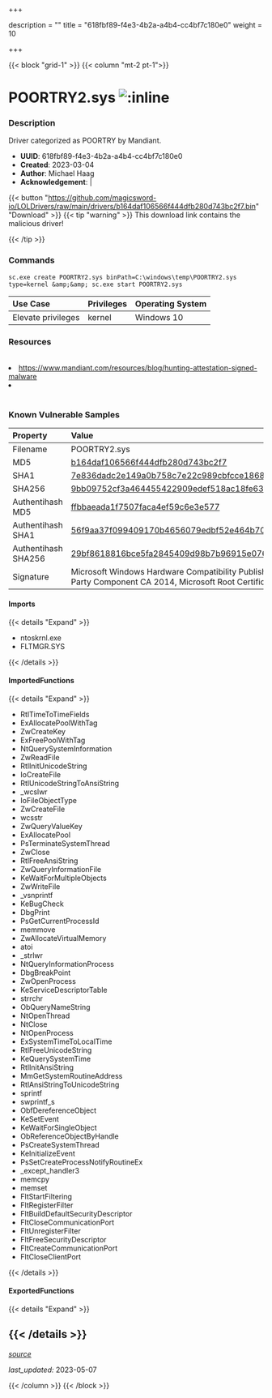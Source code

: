 +++

description = ""
title = "618fbf89-f4e3-4b2a-a4b4-cc4bf7c180e0"
weight = 10

+++


{{< block "grid-1" >}}
{{< column "mt-2 pt-1">}}


# POORTRY2.sys ![:inline](/images/twitter_verified.png) 


### Description

Driver categorized as POORTRY by Mandiant.
- **UUID**: 618fbf89-f4e3-4b2a-a4b4-cc4bf7c180e0
- **Created**: 2023-03-04
- **Author**: Michael Haag
- **Acknowledgement**:  | [](https://twitter.com/)

{{< button "https://github.com/magicsword-io/LOLDrivers/raw/main/drivers/b164daf106566f444dfb280d743bc2f7.bin" "Download" >}}
{{< tip "warning" >}}
This download link contains the malicious driver!

{{< /tip >}}

### Commands

```
sc.exe create POORTRY2.sys binPath=C:\windows\temp\POORTRY2.sys type=kernel &amp;&amp; sc.exe start POORTRY2.sys
```

| Use Case | Privileges | Operating System | 
|:---- | ---- | ---- |
| Elevate privileges | kernel | Windows 10 |

### Resources
<br>
<li><a href="https://www.mandiant.com/resources/blog/hunting-attestation-signed-malware">https://www.mandiant.com/resources/blog/hunting-attestation-signed-malware</a></li>
<li><a href=""></a></li>
<br>

### Known Vulnerable Samples

| Property           | Value |
|:-------------------|:------|
| Filename           | POORTRY2.sys |
| MD5                | [b164daf106566f444dfb280d743bc2f7](https://www.virustotal.com/gui/file/b164daf106566f444dfb280d743bc2f7) |
| SHA1               | [7e836dadc2e149a0b758c7e22c989cbfcce18684](https://www.virustotal.com/gui/file/7e836dadc2e149a0b758c7e22c989cbfcce18684) |
| SHA256             | [9bb09752cf3a464455422909edef518ac18fe63cf5e1e8d9d6c2e68db62e0c87](https://www.virustotal.com/gui/file/9bb09752cf3a464455422909edef518ac18fe63cf5e1e8d9d6c2e68db62e0c87) |
| Authentihash MD5   | [ffbbaeada1f7507faca4ef59c6e3e577](https://www.virustotal.com/gui/search/authentihash%253Affbbaeada1f7507faca4ef59c6e3e577) |
| Authentihash SHA1  | [56f9aa37f099409170b4656079edbf52e464b700](https://www.virustotal.com/gui/search/authentihash%253A56f9aa37f099409170b4656079edbf52e464b700) |
| Authentihash SHA256| [29bf8618816bce5fa2845409d98b7b96915e0763bb04719535ca885e4713cfaf](https://www.virustotal.com/gui/search/authentihash%253A29bf8618816bce5fa2845409d98b7b96915e0763bb04719535ca885e4713cfaf) |
| Signature         | Microsoft Windows Hardware Compatibility Publisher, Microsoft Windows Third Party Component CA 2014, Microsoft Root Certificate Authority 2010   |


#### Imports
{{< details "Expand" >}}
* ntoskrnl.exe
* FLTMGR.SYS

{{< /details >}}
#### ImportedFunctions
{{< details "Expand" >}}
* RtlTimeToTimeFields
* ExAllocatePoolWithTag
* ZwCreateKey
* ExFreePoolWithTag
* NtQuerySystemInformation
* ZwReadFile
* RtlInitUnicodeString
* IoCreateFile
* RtlUnicodeStringToAnsiString
* _wcslwr
* IoFileObjectType
* ZwCreateFile
* wcsstr
* ZwQueryValueKey
* ExAllocatePool
* PsTerminateSystemThread
* ZwClose
* RtlFreeAnsiString
* ZwQueryInformationFile
* KeWaitForMultipleObjects
* ZwWriteFile
* _vsnprintf
* KeBugCheck
* DbgPrint
* PsGetCurrentProcessId
* memmove
* ZwAllocateVirtualMemory
* atoi
* _strlwr
* NtQueryInformationProcess
* DbgBreakPoint
* ZwOpenProcess
* KeServiceDescriptorTable
* strrchr
* ObQueryNameString
* NtOpenThread
* NtClose
* NtOpenProcess
* ExSystemTimeToLocalTime
* RtlFreeUnicodeString
* KeQuerySystemTime
* RtlInitAnsiString
* MmGetSystemRoutineAddress
* RtlAnsiStringToUnicodeString
* sprintf
* swprintf_s
* ObfDereferenceObject
* KeSetEvent
* KeWaitForSingleObject
* ObReferenceObjectByHandle
* PsCreateSystemThread
* KeInitializeEvent
* PsSetCreateProcessNotifyRoutineEx
* _except_handler3
* memcpy
* memset
* FltStartFiltering
* FltRegisterFilter
* FltBuildDefaultSecurityDescriptor
* FltCloseCommunicationPort
* FltUnregisterFilter
* FltFreeSecurityDescriptor
* FltCreateCommunicationPort
* FltCloseClientPort

{{< /details >}}
#### ExportedFunctions
{{< details "Expand" >}}

{{< /details >}}
-----



[*source*](https://github.com/magicsword-io/LOLDrivers/tree/main/yaml/618fbf89-f4e3-4b2a-a4b4-cc4bf7c180e0.yaml)

*last_updated:* 2023-05-07








{{< /column >}}
{{< /block >}}
